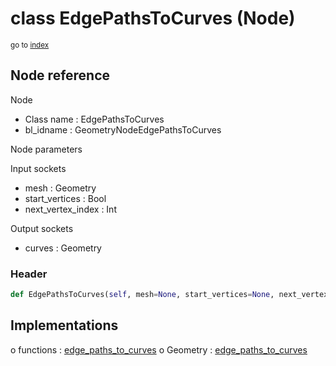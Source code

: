 # class EdgePathsToCurves (Node)

<sub>go to [index](/docs/index.md)</sub>

## Node reference

Node
 - Class name : EdgePathsToCurves
 - bl_idname : GeometryNodeEdgePathsToCurves

Node parameters

Input sockets
 - mesh : Geometry
 - start_vertices : Bool
 - next_vertex_index : Int

Output sockets
 - curves : Geometry

### Header

``` python
def EdgePathsToCurves(self, mesh=None, start_vertices=None, next_vertex_index=None, node_label=None, node_color=None):
```

## Implementations

o functions : [edge_paths_to_curves](/docs/GeoNodes_classes/edge_paths_to_curves.md)
o Geometry : [edge_paths_to_curves](/docs/GeoNodes_classes/edge_paths_to_curves.md) 

